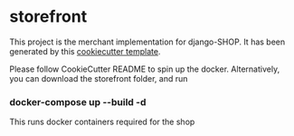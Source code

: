 # storefront

This project is the merchant implementation for django-SHOP. It has been generated by this
[cookiecutter template](https://github.com/awesto/cookiecutter-django-shop).<br>

Please follow CookieCutter README to spin up the docker. Alternatively, you can download the storefront folder, and run <br>
### docker-compose up --build -d <br>
This runs docker containers required for the shop
